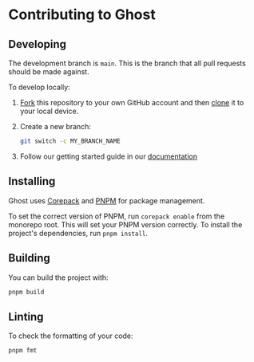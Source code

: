 # Contributing to Ghost


## Developing

The development branch is `main`. This is the branch that all pull
requests should be made against.

To develop locally:

1. [Fork](https://help.github.com/articles/fork-a-repo/) this repository to your
   own GitHub account and then
   [clone](https://help.github.com/articles/cloning-a-repository/) it to your local device.
2. Create a new branch:

   ```sh
   git switch -c MY_BRANCH_NAME
   ```
3. Follow our getting started guide in our [documentation](https://ghost.com/docs/contributing/getting-started)

## Installing

Ghost uses [Corepack](https://nodejs.org/api/corepack.html) and [PNPM](https://pnpm.io/) for package management.

To set the correct version of PNPM, run `corepack enable` from the monorepo root. This will set your PNPM
version correctly. To install the project's dependencies, run `pnpm install`.

## Building

You can build the project with:

```bash
pnpm build
```
## Linting

To check the formatting of your code:

```sh
pnpm fmt
```
